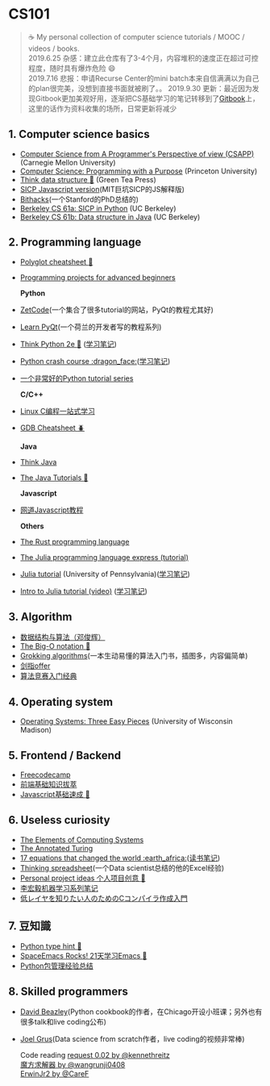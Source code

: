 # CS101

> :coffee: My personal collection of computer science tutorials / MOOC / videos / books.  
> 2019.6.25 杂感：建立此仓库有了3-4个月，内容堆积的速度正在超过可控程度，随时具有爆炸危险 :smile:  
> 2019.7.16 悲报：申请Recurse Center的mini batch本来自信满满以为自己的plan很完美，没想到直接书面就被刷了。。 2019.9.30 更新：最近因为发现Gitbook更加美观好用，逐渐把CS基础学习的笔记转移到了[Gitbook](https://personal-notes.gitbook.io/interviewprep/)上，这里的话作为资料收集的场所，日常更新将减少

## 1. Computer science basics

* [Computer Science from A Programmer's Perspective of view \(CSAPP\)](https://scs.hosted.panopto.com/Panopto/Pages/Sessions/List.aspx#folderID=%22b96d90ae-9871-4fae-91e2-b1627b43e25e%22) \(Carnegie Mellon University\)
* [Computer Science: Programming with a Purpose](https://www.coursera.org/learn/cs-programming-java/) \(Princeton University\)
* [Think data structure :octopus:](http://greenteapress.com/wp/think-data-structures/) \(Green Tea Press\)
* [SICP Javascript version](https://sicp.comp.nus.edu.sg/)\(MIT巨坑SICP的JS解释版\)
* [Bithacks](https://graphics.stanford.edu/~seander/bithacks.html)\(一个Stanford的PhD总结的\)
* [Berkeley CS 61a: SICP in Python](https://cs61a.org/) \(UC Berkeley\)
* [Berkeley CS 61b: Data structure in Java](https://sp19.datastructur.es/index.html) \(UC Berkeley\)

## 2. Programming language

* [Polyglot cheatsheet :monkey:](polyglot.md)
* [Programming projects for advanced beginners](https://robertheaton.com/2018/12/08/programming-projects-for-advanced-beginners/)

  **Python**

* [ZetCode](http://zetcode.com)\(一个集合了很多tutorial的网站，PyQt的教程尤其好\)
* [Learn PyQt](https://www.learnpyqt.com/)\(一个荷兰的开发者写的教程系列\)
* [Think Python 2e :hamster:](http://greenteapress.com/wp/think-python-2e/) \([学习笔记](thinkpython2e.md)\)
* [Python crash course :dragon\_face:](https://nostarch.com/pythoncrashcourse2e)\([学习笔记](pythoncrash.md)\)
* [一个非常好的Python tutorial series](https://www.digitalocean.com/community/tutorial_series/how-to-code-in-python-3)

  **C/C++**

* [Linux C编程一站式学习](http://akaedu.github.io/book/index.html)
* [GDB Cheatsheet :beetle:](gdbtips.md)

  **Java**

* [Think Java](http://greenteapress.com/wp/think-java/)
* [The Java Tutorials :mushroom:](https://docs.oracle.com/javase/tutorial/index.html)

  **Javascript**

* [网道Javascript教程](https://wangdoc.com/javascript/)

  **Others**

* [The Rust programming language](https://doc.rust-lang.org/book/)
* [The Julia programming language express \(tutorial\)](http://bogumilkaminski.pl/files/julia_express.pdf)
* [Julia tutorial](https://www.sas.upenn.edu/~jesusfv/Chapter_HPC_8_Julia.pdf) \(University of Pennsylvania\)\([学习笔记](learnjulia.md)\)
* [Intro to Julia tutorial \(video\)](https://www.youtube.com/watch?v=8h8rQyEpiZA) \([学习笔记](juliatut.md)\)

## 3. Algorithm

* [数据结构与算法（邓俊辉）](https://dsa.cs.tsinghua.edu.cn/~deng/ds/)
* [The Big-O notation :snail:](bigo.md)
* [Grokking algorithms](https://www.amazon.com/Grokking-Algorithms-illustrated-programmers-curious/dp/1617292230/ref=sr_1_9?keywords=Algorithm&qid=1562678577&s=gateway&sr=8-9)\(一本生动易懂的算法入门书，插图多，内容偏简单\)
* [剑指offer](https://book.douban.com/subject/6966465/)
* [算法竞赛入门经典](https://book.douban.com/subject/25902102/)

## 4. Operating system

* [Operating Systems: Three Easy Pieces](http://pages.cs.wisc.edu/~remzi/OSTEP/) \(University of Wisconsin Madison\)

## 5. Frontend / Backend

* [Freecodecamp](https://www.freecodecamp.org/)
* [前端基础知识拔萃](webessence.md)
* [Javascript基础速成 :honeybee:](onedayjs.md)

## 6. Useless curiosity

* [The Elements of Computing Systems](https://www.amazon.com/gp/product/0262640686/ref=ppx_yo_dt_b_asin_title_o09__o00_s00?ie=UTF8&psc=1)
* [The Annotated Turing](https://www.amazon.com/Annotated-Turing-Through-Historic-Computability/dp/0470229055/ref=sr_1_1?gclid=Cj0KCQjwh6XmBRDRARIsAKNInDE5YpHvwHSLqBVq0MgID2emNHctqVAiqozcSLvlO8ot-n7BPvqTTysaAt8KEALw_wcB&hvadid=241664746960&hvdev=c&hvlocphy=9006985&hvnetw=g&hvpos=1t2&hvqmt=e&hvrand=9484283836991690633&hvtargid=aud-646675774026%3Akwd-374431480720&hydadcr=16374_10302157&keywords=annotated+turing&qid=1556713924&s=gateway&sr=8-1)
* [17 equations that changed the world :earth\_africa:](https://www.amazon.com/Pursuit-Equations-That-Changed-World/dp/0465085989)\([读书笔记](https://github.com/houkensjtu/CS101/tree/bc436e9a517bf5a3dc1909ebd585a01368f39afa/equations.md)\)
* [Thinking spreadsheet](http://joelgrus.github.io/thinking-spreadsheet/)\(一个Data scientist总结的他的Excel经验\)
* [Personal project ideas 个人项目创意 :bamboo:](idealist.md)
* [李宏毅机器学习系列笔记](https://datawhalechina.github.io/leeml-notes/#/)
* [低レイヤを知りたい人のためのCコンパイラ作成入門](https://www.sigbus.info/compilerbook#%E6%9C%AC%E6%9B%B8%E3%81%AE%E8%A1%A8%E8%A8%98%E6%B3%95)

## 7. 豆知識

* [Python type hint :melon:](pythontype.md)
* [SpaceEmacs Rocks! 21天学习Emacs :rocket:](http://book.emacs-china.org/)
* [Python包管理经验总结](pythonjam.md)

## 8. Skilled programmers

* [David Beazley](https://www.dabeaz.com/index.html)\(Python cookbook的作者，在Chicago开设小班课；另外也有很多talk和live coding公布\)
* [Joel Grus](https://joelgrus.com/)\(Data science from scratch作者，live coding的视频非常棒\)

   Code reading [request 0.02 by @kennethreitz](https://github.com/houkensjtu/codeReading/tree/master/requests-0.2.0)  
   [魔方求解器 by @wangrunji0408](https://github.com/houkensjtu/codeReading/tree/master/CubeSolver)  
   [ErwinJr2 by @CareF](https://github.com/houkensjtu/codeReading/tree/master/ErwinJr2)  

